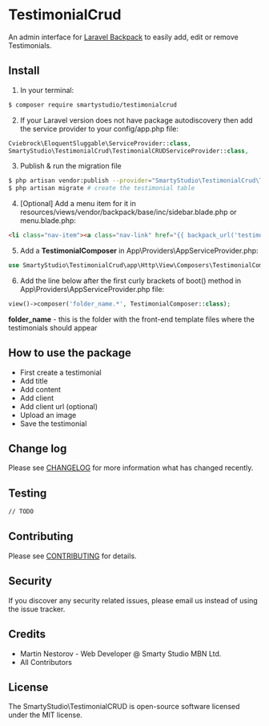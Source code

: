 # TestimonialCrud

An admin interface for [Laravel Backpack](laravelbackpack.com) to easily add, edit or remove Testimonials.

## Install

1. In your terminal:

``` bash
$ composer require smartystudio/testimonialcrud
```

2. If your Laravel version does not have package autodiscovery then add the service provider to your config/app.php file:

```php
Cviebrock\EloquentSluggable\ServiceProvider::class,
SmartyStudio\TestimonialCrud\TestimonialCRUDServiceProvider::class,
```

3. Publish & run the migration file

```bash
$ php artisan vendor:publish --provider="SmartyStudio\TestimonialCrud\TestimonialCRUDServiceProvider" # publish migration file
$ php artisan migrate # create the testimonial table
```

4. [Optional] Add a menu item for it in resources/views/vendor/backpack/base/inc/sidebar.blade.php or menu.blade.php:

```html
<li class="nav-item"><a class="nav-link" href="{{ backpack_url('testimonial') }}"><i class="nav-icon la la-bullhorn"></i><span>Testimonials</span></a></li>
```

5. Add a **TestimonialComposer** in App\Providers\AppServiceProvider.php:

```php
use SmartyStudio\TestimonialCrud\app\Http\View\Composers\TestimonialComposer;
```

6. Add the line below after the first curly brackets of boot() method in App\Providers\AppServiceProvider.php file:

```php
view()->composer('folder_name.*', TestimonialComposer::class);
```

**folder_name** - this is the folder with the front-end template files where the testimonials should appear

## How to use the package

* First create a testimonial
* Add title
* Add content
* Add client
* Add client url (optional)
* Upload an image
* Save the testimonial

## Change log

Please see [CHANGELOG](CHANGELOG.md) for more information what has changed recently.

## Testing

``` bash
// TODO
```

## Contributing

Please see [CONTRIBUTING](CONTRIBUTING.md) for details.

## Security

If you discover any security related issues, please email us instead of using the issue tracker.

## Credits

- Martin Nestorov - Web Developer @ Smarty Studio MBN Ltd.
- All Contributors

## License

The SmartyStudio\TestimonialCRUD is open-source software licensed under the MIT license.